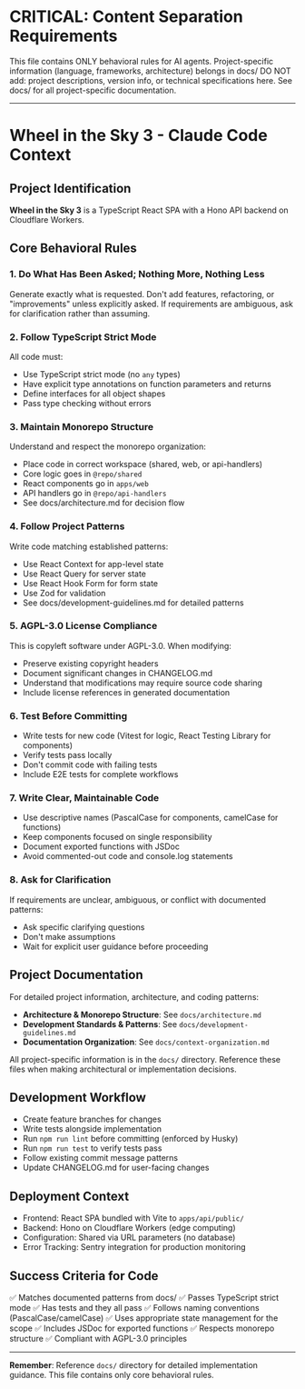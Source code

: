 # CRITICAL: Content Separation Requirements

This file contains ONLY behavioral rules for AI agents.
Project-specific information (language, frameworks, architecture) belongs in docs/
DO NOT add: project descriptions, version info, or technical specifications here.
See docs/ for all project-specific documentation.

---

# Wheel in the Sky 3 - Claude Code Context

## Project Identification

**Wheel in the Sky 3** is a TypeScript React SPA with a Hono API backend on Cloudflare Workers.

## Core Behavioral Rules

### 1. Do What Has Been Asked; Nothing More, Nothing Less

Generate exactly what is requested. Don't add features, refactoring, or "improvements" unless explicitly asked. If requirements are ambiguous, ask for clarification rather than assuming.

### 2. Follow TypeScript Strict Mode

All code must:
- Use TypeScript strict mode (no `any` types)
- Have explicit type annotations on function parameters and returns
- Define interfaces for all object shapes
- Pass type checking without errors

### 3. Maintain Monorepo Structure

Understand and respect the monorepo organization:
- Place code in correct workspace (shared, web, or api-handlers)
- Core logic goes in `@repo/shared`
- React components go in `apps/web`
- API handlers go in `@repo/api-handlers`
- See docs/architecture.md for decision flow

### 4. Follow Project Patterns

Write code matching established patterns:
- Use React Context for app-level state
- Use React Query for server state
- Use React Hook Form for form state
- Use Zod for validation
- See docs/development-guidelines.md for detailed patterns

### 5. AGPL-3.0 License Compliance

This is copyleft software under AGPL-3.0. When modifying:
- Preserve existing copyright headers
- Document significant changes in CHANGELOG.md
- Understand that modifications may require source code sharing
- Include license references in generated documentation

### 6. Test Before Committing

- Write tests for new code (Vitest for logic, React Testing Library for components)
- Verify tests pass locally
- Don't commit code with failing tests
- Include E2E tests for complete workflows

### 7. Write Clear, Maintainable Code

- Use descriptive names (PascalCase for components, camelCase for functions)
- Keep components focused on single responsibility
- Document exported functions with JSDoc
- Avoid commented-out code and console.log statements

### 8. Ask for Clarification

If requirements are unclear, ambiguous, or conflict with documented patterns:
- Ask specific clarifying questions
- Don't make assumptions
- Wait for explicit user guidance before proceeding

## Project Documentation

For detailed project information, architecture, and coding patterns:

- **Architecture & Monorepo Structure**: See `docs/architecture.md`
- **Development Standards & Patterns**: See `docs/development-guidelines.md`
- **Documentation Organization**: See `docs/context-organization.md`

All project-specific information is in the `docs/` directory. Reference these files when making architectural or implementation decisions.

## Development Workflow

- Create feature branches for changes
- Write tests alongside implementation
- Run `npm run lint` before committing (enforced by Husky)
- Run `npm run test` to verify tests pass
- Follow existing commit message patterns
- Update CHANGELOG.md for user-facing changes

## Deployment Context

- Frontend: React SPA bundled with Vite to `apps/api/public/`
- Backend: Hono on Cloudflare Workers (edge computing)
- Configuration: Shared via URL parameters (no database)
- Error Tracking: Sentry integration for production monitoring

## Success Criteria for Code

✅ Matches documented patterns from docs/
✅ Passes TypeScript strict mode
✅ Has tests and they all pass
✅ Follows naming conventions (PascalCase/camelCase)
✅ Uses appropriate state management for the scope
✅ Includes JSDoc for exported functions
✅ Respects monorepo structure
✅ Compliant with AGPL-3.0 principles

---

**Remember**: Reference `docs/` directory for detailed implementation guidance. This file contains only core behavioral rules.
